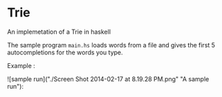 Trie
====

An implemetation of a Trie in haskell

The sample program `main.hs` loads words from a file and gives the first 5 autocompletions for the words you type.

Example :

![sample run]("./Screen Shot 2014-02-17 at 8.19.28 PM.png" "A sample run"):
